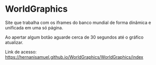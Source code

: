# WorldGraphics
Site que trabalha com os iframes do banco mundial de forma dinâmica e unificada em uma só página.

Ao apertar algum botão aguarde cerca de 30 segundos até o gráfico atualizar.

Link de acesso: https://hernanisamuel.github.io/WorldGraphics/WorldGraphics/index
